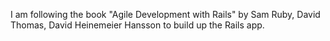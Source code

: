 I am following the book "Agile Development with Rails" by Sam Ruby, David Thomas, David Heinemeier Hansson to build up the Rails app.

